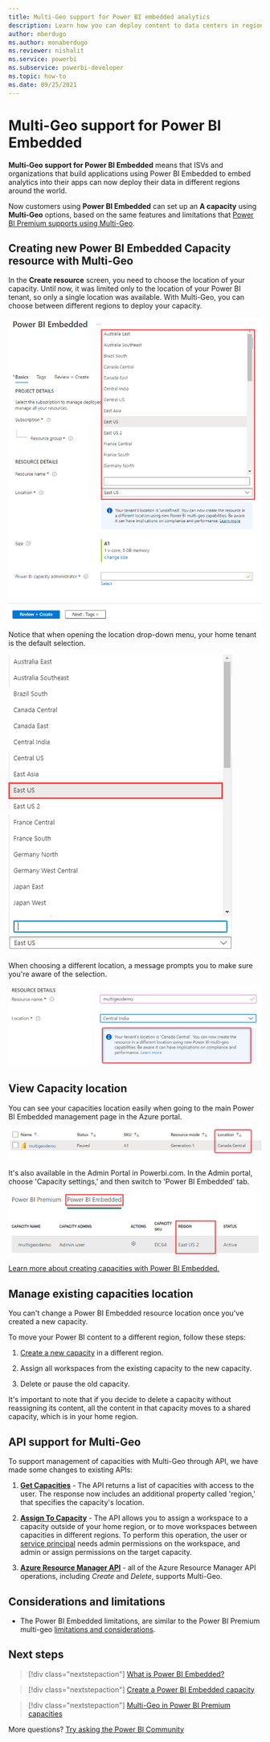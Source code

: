 ```yaml
---
title: Multi-Geo support for Power BI embedded analytics
description: Learn how you can deploy content to data centers in regions other than the home region of your Power BI embedded analytics solution. Use Multi-Geo support. 
author: mberdugo
ms.author: monaberdugo
ms.reviewer: nishalit
ms.service: powerbi
ms.subservice: powerbi-developer
ms.topic: how-to
ms.date: 09/25/2021
---
```


# Multi-Geo support for Power BI Embedded

**Multi-Geo support for Power BI Embedded** means that ISVs and organizations that build applications using Power BI Embedded to embed analytics into their apps can now deploy their data in different regions around the world.

Now customers using **Power BI Embedded** can set up an **A capacity** using **Multi-Geo** options, based on the same features and limitations that [Power BI Premium supports using Multi-Geo](../../admin/service-admin-premium-Multi-Geo.md).

## Creating new Power BI Embedded Capacity resource with Multi-Geo

In the **Create resource** screen, you need to choose the location of your capacity. Until now, it was limited only to the location of your Power BI tenant, so only a single location was available. With Multi-Geo, you can choose between different regions to deploy your capacity.

![Power BI Embedded Multi-Geo setup](media/embedded-multi-geo/pbie-multi-geo-setup.png)

Notice that when opening the location drop-down menu, your home tenant is the default selection.
  
![Power BI Embedded Multi Geo default location](media/embedded-multi-geo/pbie-multi-geo-default-location.png)

When choosing a different location, a message prompts you to make sure you're aware of the selection.

![Location change](media/embedded-multi-geo/pbie-multi-geo-location-change.png)

## View Capacity location

You can see your capacities location easily when going to the main Power BI Embedded management page in the Azure portal.

![Capacities with different locations](media/embedded-multi-geo/pbie-multi-geo-location-different.png)

It's also available in the Admin Portal in Powerbi.com. In the Admin portal, choose 'Capacity settings,' and then switch to 'Power BI Embedded' tab.

![View in admin portal](media/embedded-multi-geo/pbie-multi-geo-admin-portal.png)

[Learn more about creating capacities with Power BI Embedded.](azure-pbie-create-capacity.md)

## Manage existing capacities location

You can't change a Power BI Embedded resource location once you've created a new capacity.

To move your Power BI content to a different region, follow these steps:

1. [Create a new capacity](azure-pbie-create-capacity.md) in a different region.

2. Assign all workspaces from the existing capacity to the new capacity.

3. Delete or pause the old capacity.

It's important to note that if you decide to delete a capacity without reassigning its content, all the content in that capacity moves to a shared capacity, which is in your home region.

## API support for Multi-Geo

To support management of capacities with Multi-Geo through API, we have made some changes to existing APIs:

1. **[Get Capacities](/rest/api/power-bi/capacities/getcapacities)** - The API returns a list of capacities with access to the user. The response now includes an additional property called 'region,' that specifies the capacity's location.

2. **[Assign To Capacity](/rest/api/power-bi/capacities)** - The API allows you to assign a workspace to a capacity outside of your home region, or to move workspaces between capacities in different regions. To perform this operation, the user or [service principal](embed-service-principal.md) needs admin permissions on the workspace, and admin or assign permissions on the target capacity.

3. **[Azure Resource Manager API](/rest/api/power-bi-embedded/capacities)** - all of the Azure Resource Manager API operations, including *Create* and *Delete*, supports Multi-Geo.

## Considerations and limitations

* The Power BI Embedded limitations, are similar to the Power BI Premium multi-geo [limitations and considerations](../../admin/service-admin-premium-multi-geo.md#limitations-and-considerations).

## Next steps

>[!div class="nextstepaction"]
>[What is Power BI Embedded?](embedded-analytics-power-bi.md)

>[!div class="nextstepaction"]
>[Create a Power BI Embedded capacity](azure-pbie-create-capacity.md)

>[!div class="nextstepaction"]
>[Multi-Geo in Power BI Premium capacities](../../admin/service-admin-premium-multi-geo.md)

More questions? [Try asking the Power BI Community](https://community.powerbi.com/)
